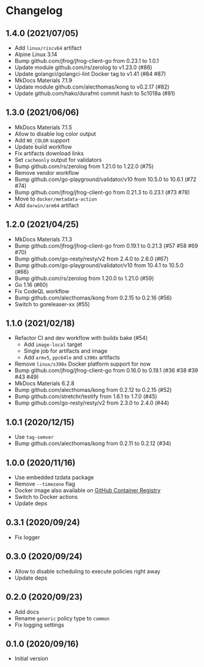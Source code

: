 # Changelog

## 1.4.0 (2021/07/05)

* Add `linux/riscv64` artifact
* Alpine Linux 3.14
* Bump github.com/jfrog/jfrog-client-go from 0.23.1 to 1.0.1
* Update module github.com/rs/zerolog to v1.23.0 (#86)
* Update golangci/golangci-lint Docker tag to v1.41 (#84 #87)
* MkDocs Materials 7.1.9
* Update module github.com/alecthomas/kong to v0.2.17 (#82)
* Update github.com/hako/durafmt commit hash to 5c1018a (#81)

## 1.3.0 (2021/06/06)

* MkDocs Materials 7.1.5
* Allow to disable log color output
* Add `NO_COLOR` support
* Update build workflow
* Fix artifacts download links
* Set `cacheonly` output for validators
* Bump github.com/rs/zerolog from 1.21.0 to 1.22.0 (#75)
* Remove vendor workflow
* Bump github.com/go-playground/validator/v10 from 10.5.0 to 10.6.1 (#72 #74)
* Bump github.com/jfrog/jfrog-client-go from 0.21.3 to 0.23.1 (#73 #78)
* Move to `docker/metadata-action`
* Add `darwin/arm64` artifact

## 1.2.0 (2021/04/25)

* MkDocs Materials 7.1.3
* Bump github.com/jfrog/jfrog-client-go from 0.19.1 to 0.21.3 (#57 #58 #69 #70)
* Bump github.com/go-resty/resty/v2 from 2.4.0 to 2.6.0 (#67)
* Bump github.com/go-playground/validator/v10 from 10.4.1 to 10.5.0 (#66)
* Bump github.com/rs/zerolog from 1.20.0 to 1.21.0 (#59)
* Go 1.16 (#60)
* Fix CodeQL workflow
* Bump github.com/alecthomas/kong from 0.2.15 to 0.2.16 (#56)
* Switch to goreleaser-xx (#55)

## 1.1.0 (2021/02/18)

* Refactor CI and dev workflow with buildx bake (#54)
    * Add `image-local` target
    * Single job for artifacts and image
    * Add `armv5`, `ppc64le` and `s390x` artifacts
* Remove `linux/s390x` Docker platform support for now
* Bump github.com/jfrog/jfrog-client-go from 0.16.0 to 0.19.1 (#36 #38 #39 #43 #49)
* MkDocs Materials 6.2.8
* Bump github.com/alecthomas/kong from 0.2.12 to 0.2.15 (#52)
* Bump github.com/stretchr/testify from 1.6.1 to 1.7.0 (#45)
* Bump github.com/go-resty/resty/v2 from 2.3.0 to 2.4.0 (#44)

## 1.0.1 (2020/12/15)

* Use `tag-semver`
* Bump github.com/alecthomas/kong from 0.2.11 to 0.2.12 (#34)

## 1.0.0 (2020/11/16)

* Use embedded tzdata package
* Remove `--timezone` flag
* Docker image also available on [GitHub Container Registry](https://github.com/users/crazy-max/packages/container/package/artifactory-cleanup)
* Switch to Docker actions
* Update deps

## 0.3.1 (2020/09/24)

* Fix logger

## 0.3.0 (2020/09/24)

* Allow to disable scheduling to execute policies right away
* Update deps

## 0.2.0 (2020/09/23)

* Add docs
* Rename `generic` policy type to `common`
* Fix logging settings

## 0.1.0 (2020/09/16)

* Initial version
